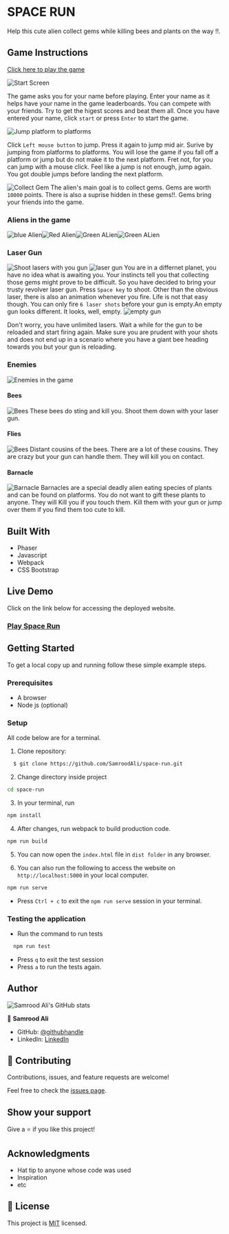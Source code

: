 # SPACE RUN
  Help this cute alien collect gems while killing bees and plants on the way !!.

## Game Instructions
[Click here to play the game](https://samroodali.github.io/space-run/)</p>

![Start Screen](screenshots/startScreen.png)

The game asks you for your name before playing. Enter your name as it helps have your name in the game leaderboards. You can compete with your friends. Try to get the higest scores and beat them all.
Once you have entered your name, click `start` or press `Enter` to start the game.

![Jump platform to platforms](screenshots/jumpPlatforms.png)

Click `Left mouse button` to jump. Press it again to jump mid air.
Surive by jumping from platforms to platforms. You will lose the game if you fall off a platform or jump but do not make it to the next platform. Fret not, for you can jump with a mouse click. Feel like a jump is not enough, jump again. You got double jumps before landing the next platform.


![Collect Gem](screenshots/collectGem.png)
The alien's main goal is to collect gems. Gems are worth `10000` points. There is also a suprise hidden in these gems!!. Gems bring your friends into the game.

### Aliens in the game
![blue Alien](src/assets/player/Blue/alienBlue_front.png)![Red Alien](src/assets/player/Blue/../Pink/alienPink_front.png)![Green ALien](src/assets/player/Yellow/alienYellow_front.png)![Green ALien](src/assets/player/Green/alienGreen_front.png)


### Laser Gun
![Shoot lasers with you gun](screenshots/shootLasers.png)
![laser gun](src/assets/laser/raygunBig.png)
You are in a differnet planet, you have no idea what is awaiting you. Your instincts tell you that collecting those gems might prove to be difficult. So you have decided to bring your trusty revolver laser gun. Press `Space key` to shoot. Other than the obvious laser, there is also an animation whenever you fire.
Life is not that easy though. You can only fire `6 laser shots` before your gun is empty.An empty gun looks different. It looks, well, empty.
![empty gun](src/assets/laser/raygunPurpleBig.png)

Don't worry, you have unlimited lasers. Wait a while for the gun to be reloaded and start firing again. Make sure you are prudent with your shots and does not end up in a scenario where you have a giant bee heading towards you but your gun is reloading.
### Enemies
![Enemies in the game](screenshots/enemies.png)
#### Bees
![Bees](src/assets/enemies/bee.png)
These bees do sting and kill you. Shoot them down with your laser gun.
#### Flies
![Bees](src/assets/enemies/fly.png)
Distant cousins of the bees. There are a lot of these cousins. They are crazy but your gun can handle them. They will kill you on contact.

#### Barnacle
![Barnacle](src/assets/enemeies/../enemies/barnacle.png)
Barnacles are a special deadly alien eating species of plants and can be found on platforms. You do not want to gift these plants to anyone. They will Kill you if you touch them. Kill them with your gun or jump over them if you find them too cute to kill.
## Built With
- Phaser  
- Javascript
- Webpack
- CSS Bootstrap

## Live Demo

Click on the link below for accessing the deployed website.
### [Play Space Run](https://samroodali.github.io/space-run/)</p>


## Getting Started

To get a local copy up and running follow these simple example steps.

### Prerequisites
- A browser
- Node js (optional)

### Setup

All code below are for a terminal.

1. Clone repository: 
```sh
  $ git clone https://github.com/SamroodAli/space-run.git
```
2. Change directory inside project
```sh
cd space-run
```
3. In your terminal, run 
```sh
npm install
```
4. After changes, run webpack to build production code.
```sh
npm run build
```
5. You can now open the `index.html` file in `dist folder` in any browser.
   
6. You can also run the following to access the website on `http://localhost:5000` in your local computer.
```sh
npm run serve
```
* Press `Ctrl + c` to exit the `npm run serve` session in your terminal.

### Testing the application

* Run the command to run tests
```sh
  npm run test
```
* Press `q` to exit the test session
* Press `a` to run the tests again.

## Author

![Samrood Ali's GitHub stats](https://github-readme-stats.vercel.app/api?username=SamroodAli&count_private=true&theme=dark&show_icons=true)

👤 **Samrood Ali**
- GitHub: [@githubhandle](https://github.com/SamroodAli)
- LinkedIn: [LinkedIn](https://www.linkedin.com/in/samrood-ali/)

## 🤝 Contributing

Contributions, issues, and feature requests are welcome!

Feel free to check the [issues page](https://github.com/SamroodAli/space-run/issues).

## Show your support

Give a ⭐️ if you like this project!

## Acknowledgments

- Hat tip to anyone whose code was used
- Inspiration
- etc

## 📝 License

This project is [MIT](/LICENSE) licensed.
